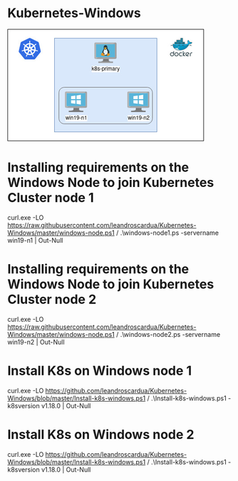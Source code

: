 # Kubernetes-Windows

![alt text](https://github.com/leandroscardua/Kubernetes-Windows/raw/master/Untitled%20Diagram.jpg?raw=true)

# Installing requirements on the Windows Node to join Kubernetes Cluster node 1
curl.exe -LO https://raw.githubusercontent.com/leandroscardua/Kubernetes-Windows/master/windows-node.ps1 /
.\windows-node1.ps -servername win19-n1 | Out-Null

# Installing requirements on the Windows Node to join Kubernetes Cluster node 2
curl.exe -LO https://raw.githubusercontent.com/leandroscardua/Kubernetes-Windows/master/windows-node.ps1 /
.\windows-node2.ps -servername win19-n2 | Out-Null

# Install K8s on Windows node 1
curl.exe -LO https://github.com/leandroscardua/Kubernetes-Windows/blob/master/Install-k8s-windows.ps1 /
.\Install-k8s-windows.ps1 -k8sversion v1.18.0 | Out-Null

# Install K8s on Windows node 2
curl.exe -LO https://github.com/leandroscardua/Kubernetes-Windows/blob/master/Install-k8s-windows.ps1 /
.\Install-k8s-windows.ps1 -k8sversion v1.18.0  | Out-Null


